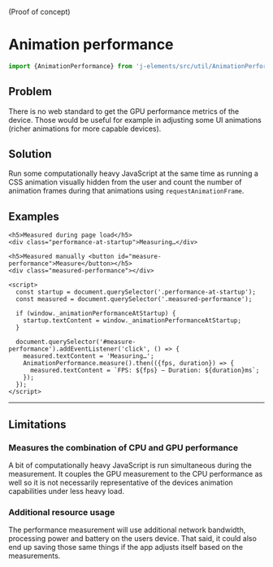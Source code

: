 <maturity-badge poc>(Proof of concept)</maturity-badge>

# Animation performance

```javascript
import {AnimationPerformance} from 'j-elements/src/util/AnimationPerformance.js';
```
<module-size modules="util/AnimationPerformance.js"></module-size>

## Problem

There is no web standard to get the GPU performance metrics of the device. Those would be useful for example in adjusting some UI animations (richer animations for more capable devices).

## Solution

Run some computationally heavy JavaScript at the same time as running a CSS animation visually hidden from the user and count the number of animation frames during that animations using `requestAnimationFrame`.

## Examples

```html,live
<h5>Measured during page load</h5>
<div class="performance-at-startup">Measuring…</div>

<h5>Measured manually <button id="measure-performance">Measure</button></h5>
<div class="measured-performance"></div>

<script>
  const startup = document.querySelector('.performance-at-startup');
  const measured = document.querySelector('.measured-performance');

  if (window._animationPerformanceAtStartup) {
    startup.textContent = window._animationPerformanceAtStartup;
  }

  document.querySelector('#measure-performance').addEventListener('click', () => {
    measured.textContent = 'Measuring…';
    AnimationPerformance.measure().then(({fps, duration}) => {
      measured.textContent = `FPS: ${fps} — Duration: ${duration}ms`;
    });
  });
</script>
```

---

## Limitations

### Measures the combination of CPU and GPU performance
A bit of computationally heavy JavaScript is run simultaneous during the measurement. It couples the GPU measurement to the CPU performance as well so it is not necessarily representative of the devices animation capabilities under less heavy load.

### Additional resource usage
The performance measurement will use additional network bandwidth, processing power and battery on the users device. That said, it could also end up saving those same things if the app adjusts itself based on the measurements.
